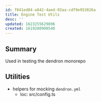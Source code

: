 ```yaml
---
id: f041ed84-a842-4aed-93aa-cdf9e953826a
title: Engine Test Utils
desc: ''
updated: 1623255629896
created: 1619280900540
---
```



## Summary

Used in testing the dendron monorepo

## Utilities

- helpers for mocking `dendron.yml`
    - loc: src/config.ts


